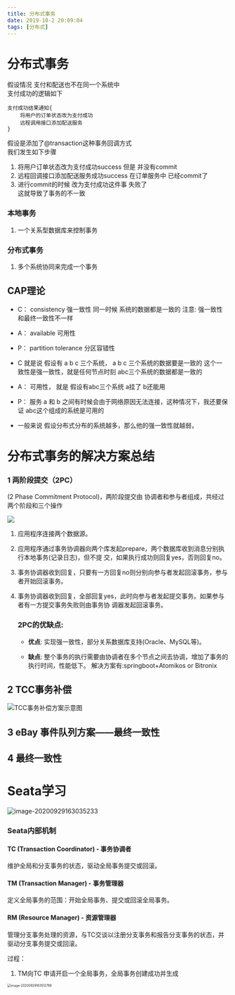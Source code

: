 ```yaml
---
title: 分布式事务
date: 2019-10-2 20:09:04
tags: [分布式]
---
```


# 分布式事务

假设情况 支付和配送也不在同一个系统中  
支付成功的逻辑如下

```
支付成功结果通知{
    将用户的订单状态改为支付成功
    远程调用接口添加配送服务
}
```
假设是添加了@transaction这种事务回调方式  
我们发生如下步骤  
1. 将用户订单状态改为支付成功success 但是 并没有commit
2. 远程回调接口添加配送服务成功success 在订单服务中 已经commit了
3. 进行commit的时候  改为支付成功这件事  失败了   
这就导致了事务的不一致 


### 本地事务
1. 一个关系型数据库来控制事务

### 分布式事务
1. 多个系统协同来完成一个事务


## CAP理论
- C： consistency 强一致性  同一时候 系统的数据都是一致的   注意: 强一致性和最终一致性不一样
- A： available   可用性
- P： partition tolerance  分区容错性


- C 就是说  假设有 a b c 三个系统， a b c 三个系统的数据要是一致的 这个一致性是强一致性，就是任何节点时刻 abc三个系统的数据都是一致的
- A： 可用性， 就是 假设有abc三个系统 a挂了 b还能用
- P： 服务 a 和 b 之间有时候会由于网络原因无法连接，这种情况下，我还要保证 abc这个组成的系统是可用的

- 一般来说 假设分布式分布的系统越多，那么他的强一致性就越弱，



# 分布式事务的解决方案总结

### 1  两阶段提交（2PC）
(2 Phase Commitment Protocol)，两阶段提交由 协调者和参与者组成，共经过两个阶段和三个操作

![](https://i.loli.net/2019/12/04/8KxRqoJkuYZizOm.png)

1. 应用程序连接两个数据源。 

2. 应用程序通过事务协调器向两个库发起prepare，两个数据库收到消息分别执行本地事务(记录日志)，但不提
   交，如果执行成功则回复yes，否则回复no。 

3. 事务协调器收到回复，只要有一方回复no则分别向参与者发起回滚事务，参与者开始回滚事务。

4. 事务协调器收到回复，全部回复yes，此时向参与者发起提交事务。如果参与者有一方提交事务失败则由事务协 调器发起回滚事务。

   

   ### 2PC的优缺点:

   - **优点**: 实现强一致性，部分关系数据库支持(Oracle、MySQL等)。 

   - **缺点**: 整个事务的执行需要由协调者在多个节点之间去协调，增加了事务的执行时间，性能低下。 解决方案有:springboot+Atomikos or Bitronix



## 2  TCC事务补偿

![TCC事务补偿方案示意图](https://i.loli.net/2019/12/04/SyFRI2H8PfhQ9uv.png)

## 3 eBay 事件队列方案——最终一致性

## 4  最终一致性









#  Seata学习

![image-20200929163035233](https://gitee.com/guxiangfly/blogimage/raw/master/img/image-20200929163035233.png)





### Seata内部机制



#### TC (Transaction Coordinator) - 事务协调者

维护全局和分支事务的状态，驱动全局事务提交或回滚。

#### TM (Transaction Manager) - 事务管理器

定义全局事务的范围：开始全局事务、提交或回滚全局事务。

#### RM (Resource Manager) - 资源管理器

管理分支事务处理的资源，与TC交谈以注册分支事务和报告分支事务的状态，并驱动分支事务提交或回滚。





过程：

1. TM向TC 申请开启一个全局事务，全局事务创建成功并生成



<img src="https://gitee.com/guxiangfly/blogimage/raw/master/img/image-20200929163512788.png" alt="image-20200929163512788" style="zoom:50%;" />